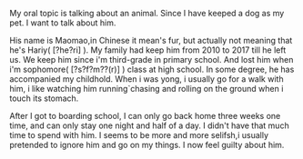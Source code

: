 My oral topic is talking about an animal. Since I have
keeped a dog as my pet. I want to talk about him.

His name is Maomao,in Chinese it mean's fur, but actually not meaning that he's Hariy( [?he?ri] ). My family had keep him from 2010 to 2017 till he left us. We keep him since i'm third-grade in primary school. And lost him when i'm sophomore( [?s?f?m??(r)] ) class at high school. In some degree, he has accompanied my childhold. When i was yong, i usually go for a walk with him, i like watching him running`chasing and rolling on the ground when i touch its stomach.

After I got to boarding school, I can only go back home three weeks one time, and can only stay one night and half of a day. I didn't have that much time to spend with him. I seems to be more and more selifsh,i usually pretended to ignore him and go on my things. I now feel guilty about him.
